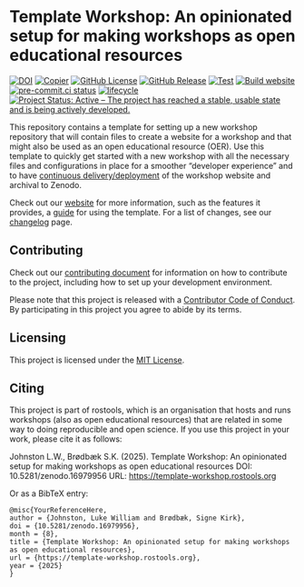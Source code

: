 

# Template Workshop: An opinionated setup for making workshops as open educational resources

[![DOI](https://zenodo.org/badge/DOI/10.5281/zenodo.16979956.svg)](https://doi.org/10.5281/zenodo.16979956)
[![Copier](https://img.shields.io/endpoint?url=https://raw.githubusercontent.com/copier-org/copier/master/img/badge/badge-grayscale-inverted-border-teal.json?raw=true.svg)](https://github.com/copier-org/copier)
[![GitHub
License](https://img.shields.io/github/license/rostools/template-workshop.svg)](https://github.com/rostools/template-workshop/blob/main/LICENSE.md)
[![GitHub
Release](https://img.shields.io/github/v/release/rostools/template-workshop.svg)](https://github.com/rostools/template-workshop/releases/latest)
[![Test](https://github.com/rostools/template-workshop/actions/workflows/test.yml/badge.svg)](https://github.com/rostools/template-workshop/actions/workflows/test.yml)
[![Build
website](https://github.com/rostools/template-workshop/actions/workflows/build-website.yml/badge.svg)](https://github.com/rostools/template-workshop/actions/workflows/build-website.yml)
[![pre-commit.ci
status](https://results.pre-commit.ci/badge/github/rostools/template-workshop/main.svg)](https://results.pre-commit.ci/latest/github/rostools/template-workshop/main)
[![lifecycle](https://lifecycle.r-lib.org/articles/figures/lifecycle-experimental.svg)](https://lifecycle.r-lib.org/articles/stages.html#experimental)
[![Project Status: Active – The project has reached a stable, usable
state and is being actively
developed.](https://www.repostatus.org/badges/latest/active.svg)](https://www.repostatus.org/#active)

This repository contains a template for setting up a new workshop
repository that will contain files to create a website for a workshop
and that might also be used as an open educational resource (OER). Use
this template to quickly get started with a new workshop with all the
necessary files and configurations in place for a smoother “developer
experience” and to have [continuous
delivery/deployment](https://en.wikipedia.org/wiki/Continuous_delivery)
of the workshop website and archival to Zenodo.

Check out our [website](https://template-workshop.rostools.org/) for
more information, such as the features it provides, a
[guide](https://template-workshop.rostools.org/docs/guide/) for using
the template. For a list of changes, see our
[changelog](https://template-workshop.rostools.org/docs/releases/) page.

## Contributing

Check out our [contributing document](CONTRIBUTING.md) for information
on how to contribute to the project, including how to set up your
development environment.

Please note that this project is released with a [Contributor Code of
Conduct](CODE_OF_CONDUCT.md). By participating in this project you agree
to abide by its terms.

## Licensing

This project is licensed under the [MIT License](LICENSE.md).

## Citing

This project is part of rostools, which is an organisation that hosts
and runs workshops (also as open educational resources) that are related
in some way to doing reproducible and open science. If you use this
project in your work, please cite it as follows:

Johnston L.W., Brødbæk S.K. (2025). Template Workshop: An opinionated
setup for making workshops as open educational resources DOI:
10.5281/zenodo.16979956 URL: https://template-workshop.rostools.org

Or as a BibTeX entry:

    @misc{YourReferenceHere,
    author = {Johnston, Luke William and Brødbæk, Signe Kirk},
    doi = {10.5281/zenodo.16979956},
    month = {8},
    title = {Template Workshop: An opinionated setup for making workshops as open educational resources},
    url = {https://template-workshop.rostools.org},
    year = {2025}
    }
